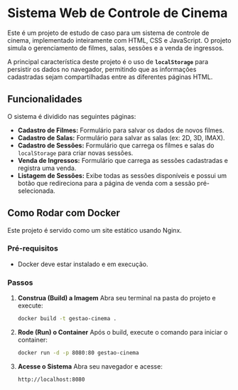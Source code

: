 # Sistema Web de Controle de Cinema

Este é um projeto de estudo de caso para um sistema de controle de cinema, implementado inteiramente com HTML, CSS e JavaScript. O projeto simula o gerenciamento de filmes, salas, sessões e a venda de ingressos.

A principal característica deste projeto é o uso de **`localStorage`** para persistir os dados no navegador, permitindo que as informações cadastradas sejam compartilhadas entre as diferentes páginas HTML.

## Funcionalidades

O sistema é dividido nas seguintes páginas:

* **Cadastro de Filmes:** Formulário para salvar os dados de novos filmes.
* **Cadastro de Salas:** Formulário para salvar as salas (ex: 2D, 3D, IMAX).
* **Cadastro de Sessões:** Formulário que carrega os filmes e salas do `localStorage` para criar novas sessões.
* **Venda de Ingressos:** Formulário que carrega as sessões cadastradas e registra uma venda.
* **Listagem de Sessões:** Exibe todas as sessões disponíveis e possui um botão que redireciona para a página de venda com a sessão pré-selecionada.

## Como Rodar com Docker

Este projeto é servido como um site estático usando Nginx.

### Pré-requisitos

* Docker deve estar instalado e em execução.

### Passos

1.  **Construa (Build) a Imagem**
    Abra seu terminal na pasta do projeto e execute:

    ```bash
    docker build -t gestao-cinema .
    ```

2.  **Rode (Run) o Container**
    Após o build, execute o comando para iniciar o container:

    ```bash
    docker run -d -p 8080:80 gestao-cinema
    ```

3.  **Acesse o Sistema**
    Abra seu navegador e acesse:

    `http://localhost:8080`
